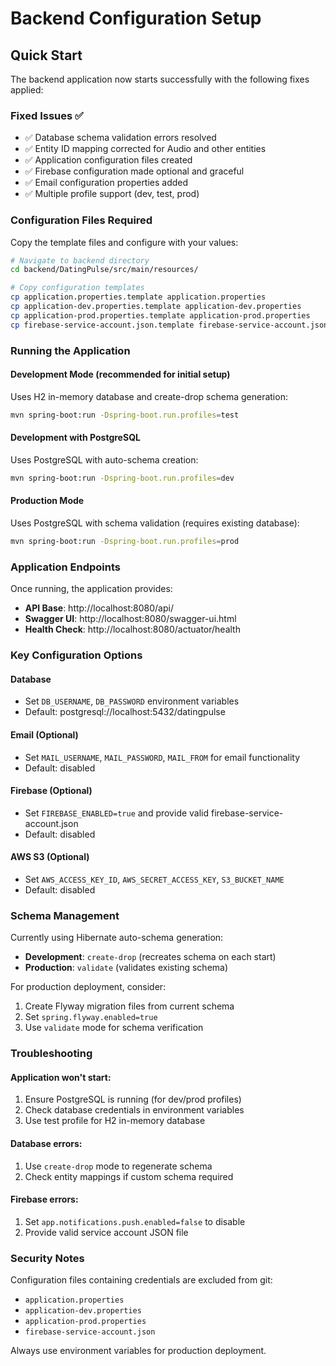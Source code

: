 # Backend Configuration Setup

## Quick Start

The backend application now starts successfully with the following fixes applied:

### Fixed Issues ✅
- ✅ Database schema validation errors resolved
- ✅ Entity ID mapping corrected for Audio and other entities  
- ✅ Application configuration files created
- ✅ Firebase configuration made optional and graceful
- ✅ Email configuration properties added
- ✅ Multiple profile support (dev, test, prod)

### Configuration Files Required

Copy the template files and configure with your values:

```bash
# Navigate to backend directory
cd backend/DatingPulse/src/main/resources/

# Copy configuration templates
cp application.properties.template application.properties
cp application-dev.properties.template application-dev.properties  
cp application-prod.properties.template application-prod.properties
cp firebase-service-account.json.template firebase-service-account.json
```

### Running the Application

#### Development Mode (recommended for initial setup)
Uses H2 in-memory database and create-drop schema generation:
```bash
mvn spring-boot:run -Dspring-boot.run.profiles=test
```

#### Development with PostgreSQL  
Uses PostgreSQL with auto-schema creation:
```bash
mvn spring-boot:run -Dspring-boot.run.profiles=dev
```

#### Production Mode
Uses PostgreSQL with schema validation (requires existing database):
```bash
mvn spring-boot:run -Dspring-boot.run.profiles=prod
```

### Application Endpoints

Once running, the application provides:
- **API Base**: http://localhost:8080/api/
- **Swagger UI**: http://localhost:8080/swagger-ui.html
- **Health Check**: http://localhost:8080/actuator/health

### Key Configuration Options

#### Database
- Set `DB_USERNAME`, `DB_PASSWORD` environment variables
- Default: postgresql://localhost:5432/datingpulse

#### Email (Optional)
- Set `MAIL_USERNAME`, `MAIL_PASSWORD`, `MAIL_FROM` for email functionality
- Default: disabled

#### Firebase (Optional)  
- Set `FIREBASE_ENABLED=true` and provide valid firebase-service-account.json
- Default: disabled

#### AWS S3 (Optional)
- Set `AWS_ACCESS_KEY_ID`, `AWS_SECRET_ACCESS_KEY`, `S3_BUCKET_NAME`
- Default: disabled

### Schema Management

Currently using Hibernate auto-schema generation:
- **Development**: `create-drop` (recreates schema on each start)
- **Production**: `validate` (validates existing schema)

For production deployment, consider:
1. Create Flyway migration files from current schema
2. Set `spring.flyway.enabled=true`
3. Use `validate` mode for schema verification

### Troubleshooting

#### Application won't start:
1. Ensure PostgreSQL is running (for dev/prod profiles)
2. Check database credentials in environment variables
3. Use test profile for H2 in-memory database

#### Database errors:
1. Use `create-drop` mode to regenerate schema
2. Check entity mappings if custom schema required

#### Firebase errors:
1. Set `app.notifications.push.enabled=false` to disable
2. Provide valid service account JSON file

### Security Notes

Configuration files containing credentials are excluded from git:
- `application.properties`
- `application-dev.properties` 
- `application-prod.properties`
- `firebase-service-account.json`

Always use environment variables for production deployment.